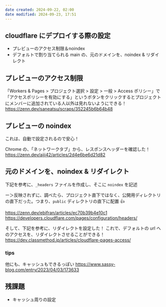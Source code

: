 ```yaml
---
date created: 2024-09-22, 02:00
date modified: 2024-09-23, 17:51
---
```


## cloudflare にデプロイする際の設定

- プレビューのアクセス制限＆noindex
- デフォルトで割り当てられる main の、元のドメインを、noindex & リダイレクト

## プレビューのアクセス制限

「Workers & Pages > プロジェクト選択 > 設定 > 一般 > Access ポリシー」で「アクセスポリシーを有効にする」というボタンをクリックするとプロジェクトにメンバーに追加されている人以外は見れないようにできる！
https://zenn.dev/saneatsu/scraps/352245b6b64b48

## プレビューの noindex

これは、自動で設定されるので安心！

Chrome の、「ネットワークタブ」から、レスポンスヘッダーを確認した！
https://zenn.dev/aiji42/articles/2d4e6be6d21d82

## 元のドメインを、noindex & リダイレクト

下記を参考に、`_headers` ファイルを作成し、そこに `noindex` を記述

ー＞反映されずに、調べたら、プロジェクト直下ではなく、公開用ディレクトリの直下だった。つまり、`public` ディレクトリの直下に配置 👍

https://zenn.dev/ebifran/articles/ec70b39b4e10c1
https://developers.cloudflare.com/pages/configuration/headers/

そして、下記を参考に、リダイレクトを設定した！
これで、デフォルトの url へのアクセスを、リダイレクトさせることができる！
https://dev.classmethod.jp/articles/cloudflare-pages-access/

### tips

他にも、キャッシュもできるっぽい
https://www.sassy-blog.com/entry/2023/04/03/173633

## 残課題

- キャッシュ周りの設定
